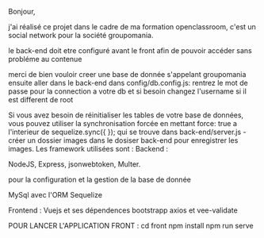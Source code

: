 Bonjour,

j'ai réalisé ce projet dans le cadre de ma formation openclassroom, c'est un social network pour la société groupomania.

le back-end doit etre configuré avant le front afin de pouvoir accéder sans probléme au contenue

merci de bien vouloir creer une base de donnée s'appelant groupomania
ensuite aller dans le back-end dans config/db.config.js:
rentrez le mot de passe pour la connection a votre db et si besoin changez l'username si il est different de root

Si vous avez besoin de réinitialiser les tables de votre base de données, vous pouvez utiliser la synchronisation forcée en mettant force: true
a l'interieur de sequelize.sync({ });
qui se trouve dans back-end/server.js
-créer un dossier images dans le dosiser back-end pour enregistrer les images.
Les framework utilisées sont :
Backend :

NodeJS,
Express,
jsonwebtoken,
Multer.

pour la configuration et la gestion de la base de donnée

MySql avec l'ORM Sequelize

Frontend :
Vuejs et ses dépendences
bootstrapp
axios et vee-validate


POUR LANCER L'APPLICATION FRONT :
cd front npm install npm run serve

